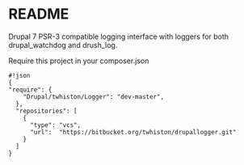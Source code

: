 # README #

Drupal 7 PSR-3 compatible logging interface with loggers for both drupal_watchdog and drush_log.

Require this project in your composer.json


```
#!json
{
"require": {
    "Drupal/twhiston/Logger": "dev-master",
  },
  "repositories": [
    {
      "type": "vcs",
      "url":  "https://bitbucket.org/twhiston/drupallogger.git"
    }
  ]
}
```

